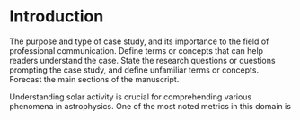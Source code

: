 # Introduction
The purpose and type of case study, and its importance to the 
field of professional communication. Define terms or concepts that can 
help readers understand the case. State the research questions or 
questions prompting the case study, and define unfamiliar terms or 
concepts. Forecast the main sections of the manuscript.

Understanding solar activity is crucial for comprehending various phenomena in astrophysics. 
One of the most noted metrics in this domain is
